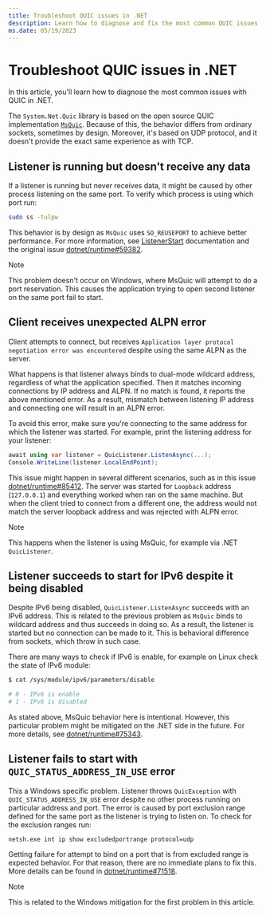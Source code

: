 ```yaml
---
title: Troubleshoot QUIC issues in .NET
description: Learn how to diagnose and fix the most common QUIC issues in .NET.
ms.date: 05/19/2023
---
```

# Troubleshoot QUIC issues in .NET

In this article, you'll learn how to diagnose the most common issues with QUIC in .NET.

The `System.Net.Quic` library is based on the open source QUIC implementation [`MsQuic`](https://github.com/microsoft/msquic). Because of this, the behavior differs from ordinary sockets, sometimes by design. Moreover, it's based on UDP protocol, and it doesn't provide the exact same experience as with TCP.

## Listener is running but doesn't receive any data

If a listener is running but never receives data, it might be caused by other process listening on the same port. To verify which process is using which port run:

```bash
sudo ss -tulpw
```

This behavior is by design as `MsQuic` uses `SO_REUSEPORT` to achieve better performance. For more information, see [ListenerStart](https://github.com/microsoft/msquic/blob/main/docs/api/ListenerStart.md) documentation and the original issue [dotnet/runtime#59382](https://github.com/dotnet/runtime/issues/59382).

> [!NOTE]
> This problem doesn't occur on Windows, where MsQuic will attempt to do a port reservation. This causes the application trying to open second listener on the same port fail to start.

## Client receives unexpected ALPN error

Client attempts to connect, but receives `Application layer protocol negotiation error was encountered` despite using the same ALPN as the server.

What happens is that listener always binds to dual-mode wildcard address, regardless of what the application specified. Then it matches incoming connections by IP address and ALPN. If no match is found, it reports the above mentioned error. As a result, mismatch between listening IP address and connecting one will result in an ALPN error.

To avoid this error, make sure you're connecting to the same address for which the listener was started. For example, print the listening address for your listener:

```csharp
await using var listener = QuicListener.ListenAsync(...);
Console.WriteLine(listener.LocalEndPoint);
```

This issue might happen in several different scenarios, such as in this issue [dotnet/runtime#85412](https://github.com/dotnet/runtime/issues/85412). The server was started for `Loopback` address (`127.0.0.1`) and everything worked when ran on the same machine. But when the client tried to connect from a different one, the address would not match the server loopback address and was rejected with ALPN error.

> [!NOTE]
> This happens when the listener is using MsQuic, for example via .NET `QuicListener`.

## Listener succeeds to start for IPv6 despite it being disabled

Despite IPv6 being disabled, `QuicListener.ListenAsync` succeeds with an IPv6 address. This is related to the previous problem as `MsQuic` binds to wildcard address and thus succeeds in doing so. As a result, the listener is started but no connection can be made to it. This is behavioral difference from sockets, which throw in such case.

There are many ways to check if IPv6 is enable, for example on Linux check the state of IPv6 module:

```bash
$ cat /sys/module/ipv6/parameters/disable

# 0 - IPv6 is enable
# 1 - IPv6 is disabled
```

As stated above, MsQuic behavior here is intentional. However, this particular problem might be mitigated on the .NET side in the future. For more details, see [dotnet/runtime#75343](https://github.com/dotnet/runtime/issues/75343).

## Listener fails to start with `QUIC_STATUS_ADDRESS_IN_USE` error

This a Windows specific problem. Listener throws `QuicException` with `QUIC_STATUS_ADDRESS_IN_USE` error despite no other process running on particular address and port. The error is caused by port exclusion range defined for the same port as the listener is trying to listen on. To check for the exclusion ranges run:
```batch
netsh.exe int ip show excludedportrange protocol=udp
```

Getting failure for attempt to bind on a port that is from excluded range is expected behavior. For that reason, there are no immediate plans to fix this. More details can be found in [dotnet/runtime#71518](https://github.com/dotnet/runtime/issues/71518).

> [!NOTE]
> This is related to the Windows mitigation for the first problem in this article.
